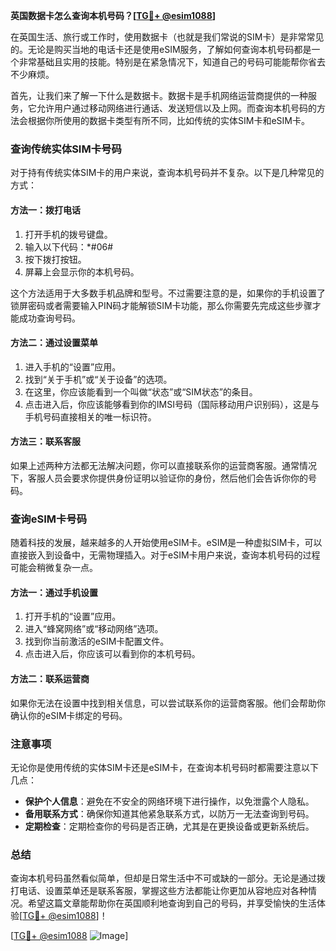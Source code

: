 **英国数据卡怎么查询本机号码？[[TG💪+ @esim1088](https://t.me/s/esim1088)]**

在英国生活、旅行或工作时，使用数据卡（也就是我们常说的SIM卡）是非常常见的。无论是购买当地的电话卡还是使用eSIM服务，了解如何查询本机号码都是一个非常基础且实用的技能。特别是在紧急情况下，知道自己的号码可能能帮你省去不少麻烦。

首先，让我们来了解一下什么是数据卡。数据卡是手机网络运营商提供的一种服务，它允许用户通过移动网络进行通话、发送短信以及上网。而查询本机号码的方法会根据你所使用的数据卡类型有所不同，比如传统的实体SIM卡和eSIM卡。

### 查询传统实体SIM卡号码

对于持有传统实体SIM卡的用户来说，查询本机号码并不复杂。以下是几种常见的方式：

#### 方法一：拨打电话
1. 打开手机的拨号键盘。
2. 输入以下代码：*#06#
3. 按下拨打按钮。
4. 屏幕上会显示你的本机号码。

这个方法适用于大多数手机品牌和型号。不过需要注意的是，如果你的手机设置了锁屏密码或者需要输入PIN码才能解锁SIM卡功能，那么你需要先完成这些步骤才能成功查询号码。

#### 方法二：通过设置菜单
1. 进入手机的“设置”应用。
2. 找到“关于手机”或“关于设备”的选项。
3. 在这里，你应该能看到一个叫做“状态”或“SIM状态”的条目。
4. 点击进入后，你应该能够看到你的IMSI号码（国际移动用户识别码），这是与手机号码直接相关的唯一标识符。

#### 方法三：联系客服
如果上述两种方法都无法解决问题，你可以直接联系你的运营商客服。通常情况下，客服人员会要求你提供身份证明以验证你的身份，然后他们会告诉你你的号码。

### 查询eSIM卡号码

随着科技的发展，越来越多的人开始使用eSIM卡。eSIM是一种虚拟SIM卡，可以直接嵌入到设备中，无需物理插入。对于eSIM卡用户来说，查询本机号码的过程可能会稍微复杂一点。

#### 方法一：通过手机设置
1. 打开手机的“设置”应用。
2. 进入“蜂窝网络”或“移动网络”选项。
3. 找到你当前激活的eSIM卡配置文件。
4. 点击进入后，你应该可以看到你的本机号码。

#### 方法二：联系运营商
如果你无法在设置中找到相关信息，可以尝试联系你的运营商客服。他们会帮助你确认你的eSIM卡绑定的号码。

### 注意事项

无论你是使用传统的实体SIM卡还是eSIM卡，在查询本机号码时都需要注意以下几点：
- **保护个人信息**：避免在不安全的网络环境下进行操作，以免泄露个人隐私。
- **备用联系方式**：确保你知道其他紧急联系方式，以防万一无法查询到号码。
- **定期检查**：定期检查你的号码是否正确，尤其是在更换设备或更新系统后。

### 总结

查询本机号码虽然看似简单，但却是日常生活中不可或缺的一部分。无论是通过拨打电话、设置菜单还是联系客服，掌握这些方法都能让你更加从容地应对各种情况。希望这篇文章能帮助你在英国顺利地查询到自己的号码，并享受愉快的生活体验[[TG💪+ @esim1088](https://t.me/s/esim1088)]！

[[TG💪+ @esim1088](https://t.me/s/esim1088) ![Image](https://i.postimg.cc/4NQfJmqS/Snipaste-2025-05-13-00-14-12.png)]